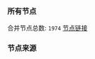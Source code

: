 ### 所有节点
合并节点总数: `1974`
[节点链接](https://raw.githubusercontent.com/rzhy1/11/master/sub/sub_merge_base64.txt)

### 节点来源
